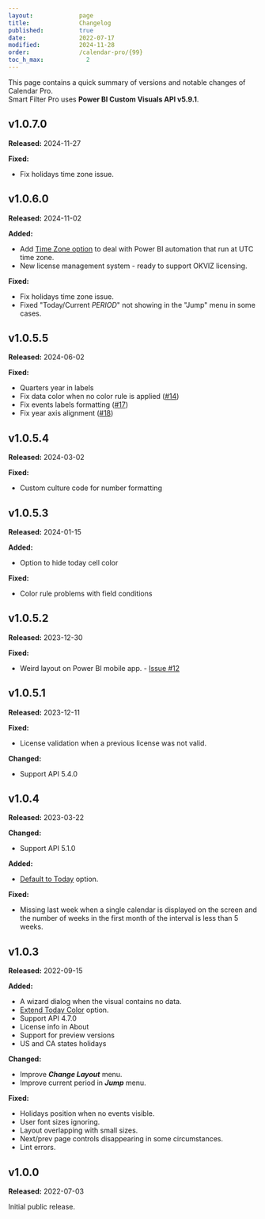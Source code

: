 ```yaml
---
layout:             page
title:              Changelog
published:          true
date:               2022-07-17
modified:           2024-11-28
order:              /calendar-pro/{99}
toc_h_max:            2
---
```

This page contains a quick summary of versions and notable changes of Calendar Pro.  
Smart Filter Pro uses **Power BI Custom Visuals API v5.9.1**.

## v1.0.7.0
**Released:** 2024-11-27

**Fixed:**
- Fix holidays time zone issue.

## v1.0.6.0
**Released:** 2024-11-02

**Added:**
- Add [Time Zone option](options/calendar/timezone.md) to deal with Power BI automation that run at UTC time zone.
- New license management system - ready to support OKVIZ licensing.

**Fixed:**
- Fix holidays time zone issue.
- Fixed "Today/Current *PERIOD*" not showing in the "Jump" menu in some cases.

## v1.0.5.5
**Released:** 2024-06-02

**Fixed:**
- Quarters year in labels
- Fix data color when no color rule is applied ([#14](https://github.com/okviz/calendar-pro-issues/issues/14))
- Fix events labels formatting ([#17](https://github.com/okviz/calendar-pro-issues/issues/17))
- Fix year axis alignment ([#18](https://github.com/okviz/calendar-pro-issues/issues/18))

## v1.0.5.4
**Released:** 2024-03-02

**Fixed:**
- Custom culture code for number formatting

## v1.0.5.3
**Released:** 2024-01-15

**Added:**
- Option to hide today cell color

**Fixed:**
- Color rule problems with field conditions

## v1.0.5.2
**Released:** 2023-12-30

**Fixed:**
- Weird layout on Power BI mobile app. - [Issue #12](https://github.com/okviz/calendar-pro-issues/issues/12)

## v1.0.5.1
**Released:** 2023-12-11

**Fixed:**
- License validation when a previous license was not valid.

**Changed:**
- Support API 5.4.0

## v1.0.4
**Released:** 2023-03-22

**Changed:**
- Support API 5.1.0

**Added:**
- [Default to Today](options/calendar/default-today.md) option.

**Fixed:**
- Missing last week when a single calendar is displayed on the screen and the number of weeks in the first month of the interval is less than 5 weeks.

## v1.0.3
**Released:** 2022-09-15

**Added:**
- A wizard dialog when the visual contains no data.
- [Extend Today Color](options/cells/extend-today-color.md) option.
- Support API 4.7.0
- License info in About
- Support for preview versions
- US and CA states holidays

**Changed:**
- Improve ***Change Layout*** menu.
- Improve current period in ***Jump*** menu.

**Fixed:**
- Holidays position when no events visible.
- User font sizes ignoring.
- Layout overlapping with small sizes.
- Next/prev page controls disappearing in some circumstances.
- Lint errors.

## v1.0.0
**Released:** 2022-07-03

Initial public release.
